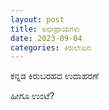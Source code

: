 ```yaml
---
layout: post
title: ಅಭೀಪ್ರಾಯಗಳು
date: 2023-09-04
categories: ಕಿರುಲೇಖನ
---
```


ಕನ್ನಡ ಕಿರುಬರಹದ ಉದಾಹರಣೆ

ಹೀಗೂ ಉಂಟೆ?